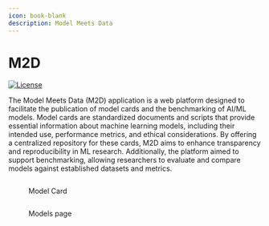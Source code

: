 ```yaml
---
icon: book-blank
description: Model Meets Data
---
```


# M2D

[![License](https://img.shields.io/badge/license-MIT-blue.svg)](https://opensource.org/licenses/MIT)

The Model Meets Data (M2D) application is a web platform designed to facilitate the publication of model cards and the benchmarking of AI/ML models. Model cards are standardized documents and scripts that provide essential information about machine learning models, including their intended use, performance metrics, and ethical considerations. By offering a centralized repository for these cards, M2D aims to enhance transparency and reproducibility in ML research. Additionally, the platform aimed to support benchmarking, allowing researchers to evaluate and compare models against established datasets and metrics.

<figure><img src="../.gitbook/assets/Screenshot 2024-11-05 at 7.21.22 PM.png" alt=""><figcaption><p>Model Card</p></figcaption></figure>

<figure><img src="../.gitbook/assets/Screenshot 2024-11-05 at 7.21.11 PM.png" alt=""><figcaption><p>Models page</p></figcaption></figure>

